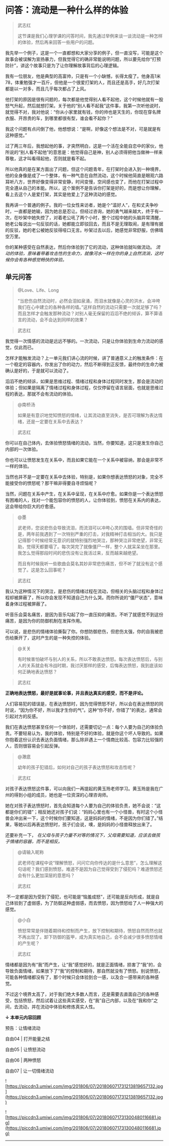 # 问答：流动是一种什么样的体验

> 武志红
> 
> 这节课是我们心理学课的问答时间，我先通过举例来谈一谈流动是一种怎样的体验，然后再来回答一些用户的问题。

我先举一个例子，这是一个一直都想和大家分享的例子，但一直没写，可能是这个故事会被误解为宣扬暴力，但我觉得它的确非常能说明问题，所以要先给你“打预防针”，讲这个故事只是为了让你理解故事背后的心理逻辑。

我有一位朋友，他是典型的高富帅，只是有一个小缺憾，长得太瘦了。他身高1米78，体重勉强才一百斤，但他是一个很爱打架的人，而且还是高手，好几次打架都是以一对多，而且几乎每次都占了上风。

他打架的原因是很有问题的，每次都是他觉得别人看不起他，这个时候他就有一股怒气升起，然后就想打架。关于他的“别人看不起我”这件事，我第一次听他说时，就觉得不对，我对他说：“你从小家里就有钱，你的帅也是天生的，你现在穿名牌衣服、开昂贵的车，到哪里都很有型，谁会看不起你？”

我这个问题有点问倒了他，他想想说：“是啊，好像这个想法是不对，可是就是有这种感觉。”

过了两三年后，我想起他的事，才突然明白，这是一个活在全能自恋中的家伙，他所说的“别人看不起他”的意思是：他觉得自己是神，别人必须得把他当做神一样来尊敬，这才叫看得起他，否则就是看不起。

所以他真的是在某方面出了问题，但这个问题青年，在打架时会进入到一种境界，他的全身像是成了一个整体，有一种气息在自然流动，这个时候他简直是眼观六路耳听八方，世界好像变得非常安静，时间变慢，空间感也变了，而他在打架过程中完全遵从自己的本能。所以，这个案例不是告诉你打架是好的，而是想让你理解，看上去这个人是爱打架，其实是他爱上了这种流动的感觉。

我再讲一个普通的例子。我的一位女性来访者，她是个“滥好人”，在和丈夫争吵时，一直都是她输，因为她总是忍让。但经过咨询，她的勇气越来越大，终于有一次，在吵架中她失控了，对着老公吼了两个小时，整个过程中她的头脑异常清醒，她老公每说出一句反驳的话，她都能立即驳回去，而且不是无理取闹，是有理有据的反驳，她的老公被她反驳得哑口无言。吵架过去以后，她感觉非常舒服，仿佛晴空万里。

你的某种感受在自然表达，然后你体验到了它的流动，这种体验就叫做流动。 *流动的体验，意味着带着攻击性的生命力，就像河水一样在你的身上自然流淌，这时候你会有各种感觉畅快的体验。*

## 单元问答

> @Love、Life、Long
> 
> “当悲伤自然流动时，必然会泪如泉涌，而泪水就像是心灵的洪水，会冲垮我们在心中建立的各种各样的墙。”这样自然的流动只需要一次就足够了吗？而且怎样才会触发那种流动？对别人毫无保留的滔滔不绝的倾诉，算不算语言的流动，会不会达到同样的效果？

> 武志红

我觉得一次情感的流动是远远不够的。一次流动，只是让你体验到生命力流动的感觉，仅此而已。

怎样才能触发流动？上一单元我们讲心流的时候，讲了普通意义上的触发条件：在一个稳定的容器内，你发出了你的动力，然后不断得到正反馈，最终你的生命力被确认是好的，于是就可以流动了。

滔滔不绝的倾诉，如果是思维过程、情绪过程和身体过程同时发生，那会是流动的体验；但如果是隔离了情绪过程和身体过程，仅仅停留在语言层面，也就是思维过程的表达，那就不会有流动的体验。

> @南桥汤
> 
> 如果是有意识地觉知愤怒的情绪，让其流动直至消失，是否可理解为表达情绪，还是一定要在关系中去表达？

> 武志红

你可以在自己体内，去体验愤怒情绪的流动，当然，你要知道，这只是发生你自己内部的一次体验。

你也可以让愤怒发生在关系中，而且如果它能在一个关系中被容纳，那会是非常不一样的体验。

当然也并不是一定要在关系中去体验，特别是，如果你想表达愤怒的对象，完全不能接受你的愤怒呢？那干嘛非得要自寻烦恼呢？

当然，问题在关系中产生，在关系中呈现，在关系中疗愈。如果你是一个表达愤怒有困难的人，找对一个能包容你的愤怒的人，让你体验到，愤怒在关系内的表达，这会带给你巨大的疗愈感。

> @墨
> 
> 武老师，您说悲伤会导致流泪，而流泪可以冲垮心灵的围墙。但非常奇怪的是，两年前我遇到了一次特别严重的打击，对我精神打击相当的大。我只是记得那个时候经常无意识的就特别强烈地哭泣，那种哭泣非常绝望，非常无助，觉得天都要塌了。每次哭完了就像僵尸一样，整个人就呆呆坐在那里。我怎么觉得那段时间的悲伤没有让我活过来，反而越来越绝望。
> 
> 而且有时候我听一些歌曲会莫名其妙非常悲伤痛苦，但不听了就没有这个感觉了。这是怎么回事呢？

> 武志红

我认为这种情况下的哭泣，是悲伤的情绪过程在流动，但相关的头脑过程和身体过程却被屏蔽了，所以你会发现不知道自己为什么哭。而你所说的“僵尸状态”，意味着身体过程被屏蔽了。

听音乐会莫名痛苦，是因为音乐勾起了你一直压抑的痛苦。不听了就感觉不到这份痛苦，是因为你的防御机制在发挥作用。

可以说，是悲伤的情绪体验撕裂了你。你想防御悲伤，但悲伤太强，你的自我被悲伤给撕开了，这时产生的是一种失控的体验。

> @关关
> 
> 有时候害怕破坏与别人的关系，所以不敢表达愤怒。每次表达愤怒后，与别人的关系就会有冷战时期，我讨厌那样的感受，后悔表达愤怒，我到底该如何正确地表达愤怒？

> 武志红

 **正确地表达愤怒，最好是就事论事，并且表达真实的感受，而不是评论。**

人们容易犯的错误是，在表达愤怒时，因为觉得愤怒不好，所以会在表达愤怒的同时说，“因为你不好，所以我才生你的气”。这种“你不好，你错了”的表达，通常会引起对方的反感。

我们在表达愤怒甚至任何一个体验时，还需要切记一点：每个人要为自己的体验负责。不要轻易认为，我的体验，特别是不好的体验，就是你这个坏人导致的。如果你抱着这份认识去表达负面情绪，那么除非遇上一个情商比较高、包容力比较强的人，否则很容易会引起反弹。

> @澈底
> 
> 幼年的孩子犯错后，如何对自己的孩子表达愤怒和攻击性呢？

> 武志红

对孩子表达愤怒这件事，可以向我们一再提起的黄玉玲老师学习。黄玉玲是我在广州的得到小组的成员，她也是一位资深的心理咨询师。

她在对孩子表达愤怒时，首先会知道每个人要为自己的体验负责，她不会说：“这都是你们的错”；相反她还对孩子们说：“妈妈心里也有一个小怪兽，有时这个小怪兽会冲出来一下，这个时候你们要知道，这是妈妈的情绪，不是因为你们错了。”结果，等她以后再表达愤怒时，孩子们会说，噢，是妈妈的小怪兽释放出来了。

还要补充一下， *在父母与孩子力量不对等的情况下，父母需要知道，应该去做孩子情绪的容器，而不是相反。*

> @请输入昵称
> 
> 武老师在课程中说“理解愤怒，问问它向你传达的是什么意思”，怎么理解这句话呢？我们感到愤怒，难道不是因为自己觉得受到了侵犯吗？难道愤怒还会有什么更加深层的意思吗？

> 武志红

 不一定都是因为受到了侵犯，也可能是“恼羞成怒”，还可能是反向形成，就是自己体验到了虚弱感，为了防御这种虚弱感，而去愤怒，因为愤怒给了人一种强大的感觉。

> @小白
> 
> 愤怒常常是伴随着期待和控制而产生，放下控制和期待，愤怒自然而然也就不再出现了。卸下防御的盔甲，成为真实地自己，会不会减少很多愤怒情绪的产生呢？

> 武志红

情绪都是因为有“我”而产生，让“我”感觉好的，就是正面情绪，损害了“我”的，会导致负面情绪，如果放下了“我”的控制和期待，那自然就没有了愤怒。别说愤怒，可能各种情绪都没有了，那个时候只会体验到合一感，以及合一感带来的各种感觉。

不过这个境界太高了，对于我们绝大多数人而言，还是需要去直面自己的各种感受，包括愤怒，然后试着让这些真实感受，在“我”自己内部，以及在“我和你”之间，去流动，并在流动中体验和修炼真实人性。

 **↓ 本单元内容回顾**

预告：让情绪流动

自由04 | 打开能量之结

自由05 | 让愤怒流动

自由06 | 两种愤怒

自由07 | 让一切情绪流动

![https://piccdn3.umiwi.com/img/201806/07/201806071731213819657132.jpg](https://piccdn3.umiwi.com/img/201806/07/201806071731213819657132.jpg)

![https://piccdn3.umiwi.com/img/201806/07/201806071731300480116681.jpg](https://piccdn3.umiwi.com/img/201806/07/201806071731300480116681.jpg)

---
